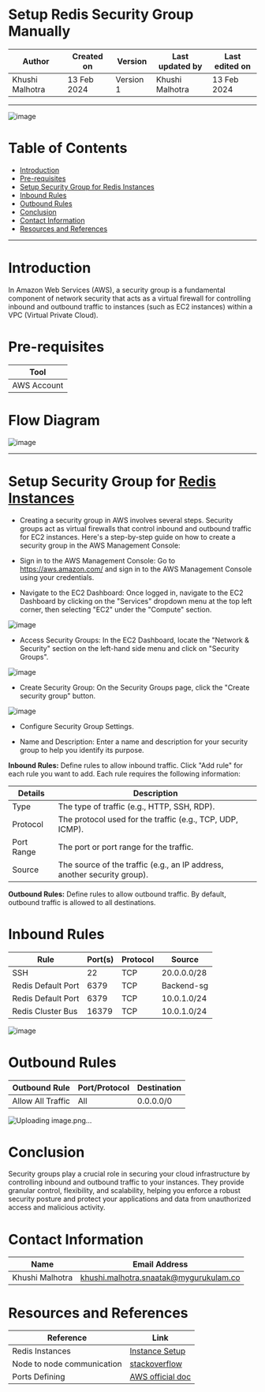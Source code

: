# Setup Redis Security Group Manually

|   Author        |  Created on   |  Version   | Last updated by  | Last edited on |
| --------------- | --------------| -----------|----------------- | -------------- |
| Khushi Malhotra |  13 Feb 2024  |  Version 1 | Khushi Malhotra  | 13 Feb 2024    |
***

![image](https://github.com/CodeOps-Hub/Documentation/assets/156056460/a51bc5e5-03c8-4f5c-a36a-8ee2ccc2af5e)

# Table of Contents
- [Introduction](https://github.com/CodeOps-Hub/Documentation/blob/main/Infra/Manual/Redis_Setup/Security_Group/README.md#introduction)
- [Pre-requisites](https://github.com/CodeOps-Hub/Documentation/blob/main/Infra/Manual/Redis_Setup/Security_Group/README.md#pre-requisites)
- [Setup Security Group for Redis Instances](https://github.com/CodeOps-Hub/Documentation/blob/main/Infra/Manual/Redis_Setup/Security_Group/README.md#setup-security-group-for-redis-instances)
- [Inbound Rules](https://github.com/CodeOps-Hub/Documentation/blob/main/Infra/Manual/Redis_Setup/Security_Group/README.md#inbound-rules)
- [Outbound Rules](https://github.com/CodeOps-Hub/Documentation/blob/main/Infra/Manual/Redis_Setup/Security_Group/README.md#outbound-rules)
- [Conclusion](https://github.com/CodeOps-Hub/Documentation/blob/main/Infra/Manual/Redis_Setup/Security_Group/README.md#conclusion)
- [Contact Information](https://github.com/CodeOps-Hub/Documentation/blob/main/Infra/Manual/Redis_Setup/Security_Group/README.md#contact-information)
- [Resources and References](https://github.com/CodeOps-Hub/Documentation/blob/main/Infra/Manual/Redis_Setup/Security_Group/README.md#resources-and-references)
***
# Introduction
In Amazon Web Services (AWS), a security group is a fundamental component of network security that acts as a virtual firewall for controlling inbound and outbound traffic to instances (such as EC2 instances) within a VPC (Virtual Private Cloud).

# Pre-requisites
| Tool         |  
|--------------|
| AWS Account  |

# Flow Diagram 
![image](https://github.com/CodeOps-Hub/Documentation/assets/156056460/fe27182d-fa1a-4eb1-8acc-97e8d18ae781)
***

# Setup Security Group for [Redis Instances](https://github.com/CodeOps-Hub/Documentation/blob/main/Infra/Manual/Redis_Setup/Instances/README.md)
 
- Creating a security group in AWS involves several steps. Security groups act as virtual firewalls that control inbound and outbound traffic for EC2 instances. Here's a step-by-step guide on how to create a security group in the AWS Management Console:

- Sign in to the AWS Management Console: Go to https://aws.amazon.com/ and sign in to the AWS Management Console using your credentials.

- Navigate to the EC2 Dashboard: Once logged in, navigate to the EC2 Dashboard by clicking on the "Services" dropdown menu at the top left corner, then selecting "EC2" under the "Compute" section.

![image](https://github.com/CodeOps-Hub/Documentation/assets/156056460/ad003bc7-1ae3-4462-8bb7-d35c65f27a86)

- Access Security Groups: In the EC2 Dashboard, locate the "Network & Security" section on the left-hand side menu and click on "Security Groups".

![image](https://github.com/CodeOps-Hub/Documentation/assets/156056460/ed088675-90ab-470d-8119-d8125e3395a5)


- Create Security Group: On the Security Groups page, click the "Create security group" button.

![image](https://github.com/CodeOps-Hub/Documentation/assets/156056460/0e1b169c-9f13-437c-9b0c-a2577e3939af)


- Configure Security Group Settings.

- Name and Description: Enter a name and description for your security group to help you identify its purpose.

**Inbound Rules:** Define rules to allow inbound traffic. Click "Add rule" for each rule you want to add. Each rule requires the following information:

| Details       | Description                                                       |
|---------------|-------------------------------------------------------------------|
| Type          | The type of traffic (e.g., HTTP, SSH, RDP).                       |
| Protocol      | The protocol used for the traffic (e.g., TCP, UDP, ICMP).         |
| Port Range    | The port or port range for the traffic.                           |
| Source        | The source of the traffic (e.g., an IP address, another security group). |

**Outbound Rules:** Define rules to allow outbound traffic. By default, outbound traffic is allowed to all destinations. 

# Inbound Rules

| Rule                 | Port(s)   | Protocol | Source                        |
|----------------------|-----------|----------|-------------------------------|
| SSH                  | 22        | TCP      | 20.0.0.0/28                  |
| Redis Default Port   | 6379      | TCP      | Backend-sg  |
| Redis Default Port   | 6379      | TCP      | 10.0.1.0/24 |
| Redis Cluster Bus    | 16379     | TCP      | 10.0.1.0/24  |

![image](https://github.com/CodeOps-Hub/Documentation/assets/156056460/466dc1ed-c810-4dfc-b230-102d9717ddde)

# Outbound Rules

| Outbound Rule        | Port/Protocol | Destination       |
|----------------------|---------------|-------------------|
| Allow All Traffic    | All           | 0.0.0.0/0         |

![Uploading image.png…]()


 # Conclusion
Security groups play a crucial role in securing your cloud infrastructure by controlling inbound and outbound traffic to your instances. They provide granular control, flexibility, and scalability, helping you enforce a robust security posture and protect your applications and data from unauthorized access and malicious activity.

# Contact Information
| Name            | Email Address                        |
|-----------------|--------------------------------------|
| Khushi Malhotra | khushi.malhotra.snaatak@mygurukulam.co |

# Resources and References 
| Reference | Link |
|-----------|------|
| Redis Instances | [Instance Setup](https://github.com/CodeOps-Hub/Documentation/blob/main/Infra/Manual/Redis_Setup/Instances/README.md)|
| Node to node communication | [stackoverflow](https://stackoverflow.com/questions/39568561/how-to-solve-redis-cluster-waiting-for-the-cluster-to-join-issue)|
|  Ports Defining          |  [AWS official doc](https://repost.aws/questions/QUeQOeMFtxRNmgYfQD3cHR2Q/should-i-open-the-port-16379-bus-port-for-aws-elasticache-for-redis)
